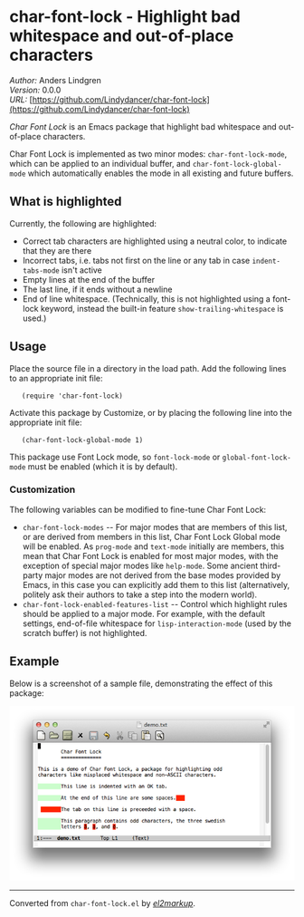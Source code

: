 # char-font-lock - Highlight bad whitespace and out-of-place characters

*Author:* Anders Lindgren<br>
*Version:* 0.0.0<br>
*URL:* [https://github.com/Lindydancer/char-font-lock](https://github.com/Lindydancer/char-font-lock)<br>


*Char Font Lock* is an Emacs package that highlight bad whitespace
and out-of-place characters.

Char Font Lock is implemented as two minor modes:
`char-font-lock-mode`, which can be applied to an individual
buffer, and `char-font-lock-global-mode` which automatically
enables the mode in all existing and future buffers.

## What is highlighted

Currently, the following are highlighted:

* Correct tab characters are highlighted using a neutral color, to
  indicate that they are there
* Incorrect tabs, i.e. tabs not first on the line or any tab in
  case `indent-tabs-mode` isn't active
* Empty lines at the end of the buffer
* The last line, if it ends without a newline
* End of line whitespace. (Technically, this is not highlighted using
  a font-lock keyword, instead the built-in feature
  `show-trailing-whitespace` is used.)

## Usage

Place the source file in a directory in the load path. Add the
following lines to an appropriate init file:

       (require 'char-font-lock)

Activate this package by Customize, or by placing the following line
into the appropriate init file:

       (char-font-lock-global-mode 1)

This package use Font Lock mode, so `font-lock-mode` or
`global-font-lock-mode` must be enabled (which it is by default).

### Customization

The following variables can be modified to fine-tune Char Font Lock:

* `char-font-lock-modes` -- For major modes that are members of
this list, or are derived from members in this list, Char Font Lock
Global mode will be enabled. As `prog-mode` and `text-mode`
initially are members, this mean that Char Font Lock is enabled for
most major modes, with the exception of special major modes like
`help-mode`. Some ancient third-party major modes are not derived
from the base modes provided by Emacs, in this case you can
explicitly add them to this list (alternatively, politely ask their
authors to take a step into the modern world).
* `char-font-lock-enabled-features-list` -- Control which highlight
rules should be applied to a major mode. For example, with the
default settings, end-of-file whitespace for
`lisp-interaction-mode` (used by the scratch buffer) is not
highlighted.

## Example

Below is a screenshot of a sample file, demonstrating the effect of
this package:

![See doc/demo.png for screenshot of Char Font Lock mode](doc/demo.png)



---
Converted from `char-font-lock.el` by [*el2markup*](https://github.com/Lindydancer/el2markdown).
